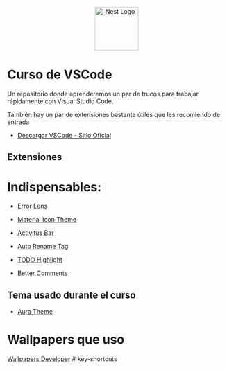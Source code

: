 <p align="center">
  <a href="https://fernando-herrera.com/" target="blank"><img src="https://devtalles.com/images/vscode.png" width="100" alt="Nest Logo" /></a>
</p>

# Curso de VSCode
Un repositorio donde aprenderemos un par de trucos para trabajar rápidamente con Visual Studio Code.

También hay un par de extensiones bastante útiles que les recomiendo de entrada

* [Descargar VSCode - Sitio Oficial](https://code.visualstudio.com/)

## Extensiones

# Indispensables:

* [Error Lens](https://marketplace.visualstudio.com/items?itemName=usernamehw.errorlens)

* [Material Icon Theme](https://marketplace.visualstudio.com/items?itemName=PKief.material-icon-theme)

* [Activitus Bar](https://marketplace.visualstudio.com/items?itemName=Gruntfuggly.activitusbar)

* [Auto Rename Tag](https://marketplace.visualstudio.com/items?itemName=formulahendry.auto-rename-tag)

* [TODO Highlight](https://marketplace.visualstudio.com/items?itemName=wayou.vscode-todo-highlight)

* [Better Comments](https://marketplace.visualstudio.com/items?itemName=aaron-bond.better-comments)


## Tema usado durante el curso

* [Aura Theme](https://marketplace.visualstudio.com/items?itemName=DaltonMenezes.aura-theme)


# Wallpapers que uso
[Wallpapers Developer](https://drive.google.com/drive/folders/1ItU8rbSGJjnh2USOBGwaCo9nYKifPJ6m?usp=sharing)
#   k e y - s h o r t c u t s  
 
